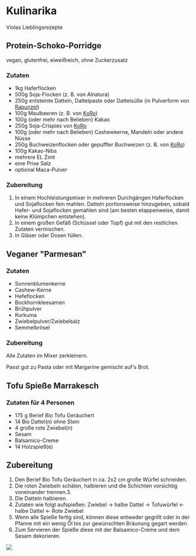 # Kulinarika

Violas Lieblingsrezepte

## Protein-Schoko-Porridge
vegan, glutenfrei, eiweißreich, ohne Zuckerzusatz

### Zutaten
* 1kg Haferflocken
* 500g Soja-Flocken (z. B. von Alnatura)
* 250g entsteinte Datteln, Dattelpaste oder Dattelsüße (in Pulverform von <a href="https://www.rapunzel.de/bio-produkt-dattelsuesse-hand-in-hand--1400190.html">Rapunzel</a>)
* 100g Maulbeeren (z. B. von <a href="https://www.korodrogerie.de/bio-maulbeeren-weiss-1-kg">KoRo</a>)
* 100g (oder mehr nach Belieben) Kakao
* 250g Soja-Crispies von <a href="https://www.korodrogerie.de/soja-protein-crispies-77-mit-kakao-1-kg">KoRo</a>
* 100g (oder mehr nach Belieben) Cashewkerne, Mandeln oder andere Nüsse
* 250g Buchweizenflocken oder gepuffter Buchweizen (z. B. von <a href="https://www.korodrogerie.de/bio-buchweizen-gepufft-350-g">KoRo</a>)
* 100g Kakao-Nibs
* mehrere EL Zimt
* eine Prise Salz
* optional Maca-Pulver

### Zubereitung
1. In einem Hochleistungsmixer in mehreren Durchgängen Haferflocken und Sojaflocken fein mahlen. Datteln portionsweise hinzugeben, sobald Hafer- und Sojaflocken gemahlen sind (am besten etappenweise, damit keine Klümpchen entstehen).
2. In einem großen Gefäß (Schüssel oder Topf) gut mit den restlichen Zutaten vermischen.
3. In Gläser oder Dosen füllen.

## Veganer "Parmesan"
### Zutaten
* Sonnenblumenkerne
* Cashew-Kerne
* Hefeflocken
* Bockhornkleesamen
* Brühpulver
* Kurkuma
* Zwiebelpulver/Zwiebelsalz
* Semmelbrösel

### Zubereitung
Alle Zutaten im Mixer zerkleinern.

Passt gut zu Pasta oder mit Margarine gemischt auf's Brot.

## Tofu Spieße Marrakesch
### Zutaten für 4 Personen
* 175 g Berief Bio Tofu Geräuchert
* 14 Bio Dattel(n) ohne Stein
* 4 große rote Zwiebel(n)
* Sesam
* Balsamico-Creme
* 14 Holzspieß(e)

## Zubereitung
1. Den Berief Bio Tofu Geräuchert in ca. 2x2 cm große Würfel schneiden.
2. Die roten Zwiebeln schälen, halbieren und die Schichten vorsichtig voneinander trennen.3.
3. Die Datteln halbieren.
4. Zutaten wie folgt aufspießen: Zwiebel -> halbe Dattel -> Tofuwürfel <- halbe Dattel <- Rote Zwiebel
5. Wenn alle Spieße fertig sind, können diese entweder gegrillt oder in der Pfanne mit ein wenig Öl bis zur gewünschten Bräunung gegart werden.
6. Zum Servieren der Spieße diese mit der Balsamico-Creme und dem Sesam dekorieren.

<img src="https://www.berief-food.de/index.php?rex_media_type=kopfbildrezept&rex_media_file=berief_bio_tofu_geraeuchert_tofu_spiesse_marrakesch.jpg"/>
